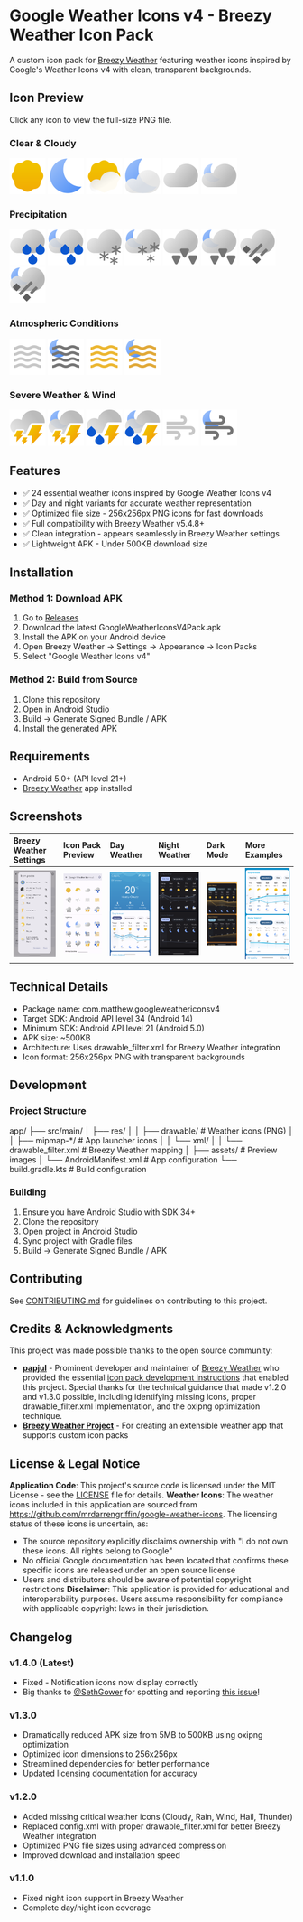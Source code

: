 # Google Weather Icons v4 - Breezy Weather Icon Pack
A custom icon pack for [Breezy Weather](https://github.com/breezy-weather/breezy-weather) featuring weather icons inspired by Google's Weather Icons v4 with clean, transparent backgrounds.
## Icon Preview
Click any icon to view the full-size PNG file.
### Clear & Cloudy
[<img src="https://raw.githubusercontent.com/mbatthew/GoogleWeatherIconsV4Pack/main/app/src/main/res/drawable/weather_clear_day.png" width="64" alt="Clear Day"/>](https://github.com/mbatthew/GoogleWeatherIconsV4Pack/blob/main/app/src/main/res/drawable/weather_clear_day.png)
[<img src="https://raw.githubusercontent.com/mbatthew/GoogleWeatherIconsV4Pack/main/app/src/main/res/drawable/weather_clear_night.png" width="64" alt="Clear Night"/>](https://github.com/mbatthew/GoogleWeatherIconsV4Pack/blob/main/app/src/main/res/drawable/weather_clear_night.png)
[<img src="https://raw.githubusercontent.com/mbatthew/GoogleWeatherIconsV4Pack/main/app/src/main/res/drawable/weather_partly_cloudy_day.png" width="64" alt="Partly Cloudy Day"/>](https://github.com/mbatthew/GoogleWeatherIconsV4Pack/blob/main/app/src/main/res/drawable/weather_partly_cloudy_day.png)
[<img src="https://raw.githubusercontent.com/mbatthew/GoogleWeatherIconsV4Pack/main/app/src/main/res/drawable/weather_partly_cloudy_night.png" width="64" alt="Partly Cloudy Night"/>](https://github.com/mbatthew/GoogleWeatherIconsV4Pack/blob/main/app/src/main/res/drawable/weather_partly_cloudy_night.png)
[<img src="https://raw.githubusercontent.com/mbatthew/GoogleWeatherIconsV4Pack/main/app/src/main/res/drawable/weather_cloudy_day.png" width="64" alt="Cloudy"/>](https://github.com/mbatthew/GoogleWeatherIconsV4Pack/blob/main/app/src/main/res/drawable/weather_cloudy_day.png)
[<img src="https://raw.githubusercontent.com/mbatthew/GoogleWeatherIconsV4Pack/main/app/src/main/res/drawable/weather_cloudy_night.png" width="64" alt="Overcast"/>](https://github.com/mbatthew/GoogleWeatherIconsV4Pack/blob/main/app/src/main/res/drawable/weather_cloudy_night.png)
### Precipitation
[<img src="https://raw.githubusercontent.com/mbatthew/GoogleWeatherIconsV4Pack/main/app/src/main/res/drawable/weather_rain_day.png" width="64" alt="Rain"/>](https://github.com/mbatthew/GoogleWeatherIconsV4Pack/blob/main/app/src/main/res/drawable/weather_rain_day.png)
[<img src="https://raw.githubusercontent.com/mbatthew/GoogleWeatherIconsV4Pack/main/app/src/main/res/drawable/weather_rain_night.png" width="64" alt="Rain Night"/>](https://github.com/mbatthew/GoogleWeatherIconsV4Pack/blob/main/app/src/main/res/drawable/weather_rain_night.png)
[<img src="https://raw.githubusercontent.com/mbatthew/GoogleWeatherIconsV4Pack/main/app/src/main/res/drawable/weather_snow_day.png" width="64" alt="Snow"/>](https://github.com/mbatthew/GoogleWeatherIconsV4Pack/blob/main/app/src/main/res/drawable/weather_snow_day.png)
[<img src="https://raw.githubusercontent.com/mbatthew/GoogleWeatherIconsV4Pack/main/app/src/main/res/drawable/weather_snow_night.png" width="64" alt="Snow Night"/>](https://github.com/mbatthew/GoogleWeatherIconsV4Pack/blob/main/app/src/main/res/drawable/weather_snow_night.png)
[<img src="https://raw.githubusercontent.com/mbatthew/GoogleWeatherIconsV4Pack/main/app/src/main/res/drawable/weather_sleet_day.png" width="64" alt="Sleet"/>](https://github.com/mbatthew/GoogleWeatherIconsV4Pack/blob/main/app/src/main/res/drawable/weather_sleet_day.png)
[<img src="https://raw.githubusercontent.com/mbatthew/GoogleWeatherIconsV4Pack/main/app/src/main/res/drawable/weather_sleet_night.png" width="64" alt="Sleet Night"/>](https://github.com/mbatthew/GoogleWeatherIconsV4Pack/blob/main/app/src/main/res/drawable/weather_sleet_night.png)
[<img src="https://raw.githubusercontent.com/mbatthew/GoogleWeatherIconsV4Pack/main/app/src/main/res/drawable/weather_hail_day.png" width="64" alt="Hail"/>](https://github.com/mbatthew/GoogleWeatherIconsV4Pack/blob/main/app/src/main/res/drawable/weather_hail_day.png)
[<img src="https://raw.githubusercontent.com/mbatthew/GoogleWeatherIconsV4Pack/main/app/src/main/res/drawable/weather_hail_night.png" width="64" alt="Hail Night"/>](https://github.com/mbatthew/GoogleWeatherIconsV4Pack/blob/main/app/src/main/res/drawable/weather_hail_night.png)
### Atmospheric Conditions
[<img src="https://raw.githubusercontent.com/mbatthew/GoogleWeatherIconsV4Pack/main/app/src/main/res/drawable/weather_fog_day.png" width="64" alt="Fog"/>](https://github.com/mbatthew/GoogleWeatherIconsV4Pack/blob/main/app/src/main/res/drawable/weather_fog_day.png)
[<img src="https://raw.githubusercontent.com/mbatthew/GoogleWeatherIconsV4Pack/main/app/src/main/res/drawable/weather_fog_night.png" width="64" alt="Fog Night"/>](https://github.com/mbatthew/GoogleWeatherIconsV4Pack/blob/main/app/src/main/res/drawable/weather_fog_night.png)
[<img src="https://raw.githubusercontent.com/mbatthew/GoogleWeatherIconsV4Pack/main/app/src/main/res/drawable/weather_haze_day.png" width="64" alt="Haze"/>](https://github.com/mbatthew/GoogleWeatherIconsV4Pack/blob/main/app/src/main/res/drawable/weather_haze_day.png)
[<img src="https://raw.githubusercontent.com/mbatthew/GoogleWeatherIconsV4Pack/main/app/src/main/res/drawable/weather_haze_night.png" width="64" alt="Haze Night"/>](https://github.com/mbatthew/GoogleWeatherIconsV4Pack/blob/main/app/src/main/res/drawable/weather_haze_night.png)
### Severe Weather & Wind
[<img src="https://raw.githubusercontent.com/mbatthew/GoogleWeatherIconsV4Pack/main/app/src/main/res/drawable/weather_thunder_day.png" width="64" alt="Thunder"/>](https://github.com/mbatthew/GoogleWeatherIconsV4Pack/blob/main/app/src/main/res/drawable/weather_thunder_day.png)
[<img src="https://raw.githubusercontent.com/mbatthew/GoogleWeatherIconsV4Pack/main/app/src/main/res/drawable/weather_thunder_night.png" width="64" alt="Thunder Night"/>](https://github.com/mbatthew/GoogleWeatherIconsV4Pack/blob/main/app/src/main/res/drawable/weather_thunder_night.png)
[<img src="https://raw.githubusercontent.com/mbatthew/GoogleWeatherIconsV4Pack/main/app/src/main/res/drawable/weather_thunderstorm_day.png" width="64" alt="Thunderstorm"/>](https://github.com/mbatthew/GoogleWeatherIconsV4Pack/blob/main/app/src/main/res/drawable/weather_thunderstorm_day.png)
[<img src="https://raw.githubusercontent.com/mbatthew/GoogleWeatherIconsV4Pack/main/app/src/main/res/drawable/weather_thunderstorm_night.png" width="64" alt="Thunderstorm Night"/>](https://github.com/mbatthew/GoogleWeatherIconsV4Pack/blob/main/app/src/main/res/drawable/weather_thunderstorm_night.png)
[<img src="https://raw.githubusercontent.com/mbatthew/GoogleWeatherIconsV4Pack/main/app/src/main/res/drawable/weather_wind_day.png" width="64" alt="Wind"/>](https://github.com/mbatthew/GoogleWeatherIconsV4Pack/blob/main/app/src/main/res/drawable/weather_wind_day.png)
[<img src="https://raw.githubusercontent.com/mbatthew/GoogleWeatherIconsV4Pack/main/app/src/main/res/drawable/weather_wind_night.png" width="64" alt="Wind Night"/>](https://github.com/mbatthew/GoogleWeatherIconsV4Pack/blob/main/app/src/main/res/drawable/weather_wind_night.png)
## Features
- ✅ 24 essential weather icons inspired by Google Weather Icons v4
- ✅ Day and night variants for accurate weather representation
- ✅ Optimized file size - 256x256px PNG icons for fast downloads
- ✅ Full compatibility with Breezy Weather v5.4.8+
- ✅ Clean integration - appears seamlessly in Breezy Weather settings
- ✅ Lightweight APK - Under 500KB download size
## Installation
### Method 1: Download APK
1. Go to [Releases](https://github.com/mbatthew/GoogleWeatherIconsV4Pack/releases)
2. Download the latest GoogleWeatherIconsV4Pack.apk
3. Install the APK on your Android device
4. Open Breezy Weather → Settings → Appearance → Icon Packs
5. Select "Google Weather Icons v4"
### Method 2: Build from Source
1. Clone this repository
2. Open in Android Studio
3. Build → Generate Signed Bundle / APK
4. Install the generated APK
## Requirements
- Android 5.0+ (API level 21+)
- [Breezy Weather](https://github.com/breezy-weather/breezy-weather) app installed
## Screenshots

| Breezy Weather Settings | Icon Pack Preview | Day Weather | Night Weather | Dark Mode | More Examples |
| :---------------------- | :---------------- | :---------- | :------------ | :-------- | :-------------- |
| <img src="https://raw.githubusercontent.com/mbatthew/GoogleWeatherIconsV4Pack/main/app/src/main/assets/settings.png" alt="Settings" width="150"> | <img src="https://raw.githubusercontent.com/mbatthew/GoogleWeatherIconsV4Pack/main/app/src/main/assets/preview.png" alt="Preview" width="150"> | <img src="https://raw.githubusercontent.com/mbatthew/GoogleWeatherIconsV4Pack/main/app/src/main/assets/weather1.png" alt="Weather Day" width="150"> | <img src="https://raw.githubusercontent.com/mbatthew/GoogleWeatherIconsV4Pack/main/app/src/main/assets/weather-night.png" alt="Weather Night" width="150"> | <img src="https://raw.githubusercontent.com/mbatthew/GoogleWeatherIconsV4Pack/main/app/src/main/assets/weather-dark.png" alt="Dark Mode" width="150"> | <img src="https://raw.githubusercontent.com/mbatthew/GoogleWeatherIconsV4Pack/main/app/src/main/assets/weather2.png" alt="Weather 2" width="150"> |

## Technical Details
- Package name: com.matthew.googleweathericonsv4
- Target SDK: Android API level 34 (Android 14)
- Minimum SDK: Android API level 21 (Android 5.0)
- APK size: ~500KB
- Architecture: Uses drawable_filter.xml for Breezy Weather integration
- Icon format: 256x256px PNG with transparent backgrounds
## Development
### Project Structure
app/
├── src/main/
│   ├── res/
│   │   ├── drawable/           # Weather icons (PNG)
│   │   ├── mipmap-*/           # App launcher icons
│   │   └── xml/
│   │       └── drawable_filter.xml  # Breezy Weather mapping
│   ├── assets/                 # Preview images
│   └── AndroidManifest.xml     # App configuration
└── build.gradle.kts           # Build configuration

### Building
1. Ensure you have Android Studio with SDK 34+
2. Clone the repository
3. Open project in Android Studio
4. Sync project with Gradle files
5. Build → Generate Signed Bundle / APK
## Contributing
See [CONTRIBUTING.md](CONTRIBUTING.md) for guidelines on contributing to this project.
## Credits & Acknowledgments
This project was made possible thanks to the open source community:
- **[papjul](https://github.com/papjul)** - Prominent developer and maintainer of [Breezy Weather](https://github.com/breezy-weather/breezy-weather) who provided the essential [icon pack development instructions](https://github.com/breezy-weather/breezy-weather-icon-packs/blob/main/INSTRUCTIONS.md) that enabled this project. Special thanks for the technical guidance that made v1.2.0 and v1.3.0 possible, including identifying missing icons, proper drawable_filter.xml implementation, and the oxipng optimization technique.
- **[Breezy Weather Project](https://github.com/breezy-weather/breezy-weather)** - For creating an extensible weather app that supports custom icon packs
## License & Legal Notice
**Application Code**: This project's source code is licensed under the MIT License - see the [LICENSE](LICENSE) file for details.
**Weather Icons**: The weather icons included in this application are sourced from https://github.com/mrdarrengriffin/google-weather-icons. The licensing status of these icons is uncertain, as:
- The source repository explicitly disclaims ownership with "I do not own these icons. All rights belong to Google"
- No official Google documentation has been located that confirms these specific icons are released under an open source license
- Users and distributors should be aware of potential copyright restrictions
  **Disclaimer**: This application is provided for educational and interoperability purposes. Users assume responsibility for compliance with applicable copyright laws in their jurisdiction.
## Changelog
### v1.4.0 (Latest)
- Fixed - Notification icons now display correctly
- Big thanks to [@SethGower](https://github.com/SethGower) for spotting and reporting [this issue](https://github.com/mbatthew/GoogleWeatherIconsV4Pack/issues/2)!
### v1.3.0
- Dramatically reduced APK size from 5MB to 500KB using oxipng optimization
- Optimized icon dimensions to 256x256px
- Streamlined dependencies for better performance
- Updated licensing documentation for accuracy
### v1.2.0
- Added missing critical weather icons (Cloudy, Rain, Wind, Hail, Thunder)
- Replaced config.xml with proper drawable_filter.xml for better Breezy Weather integration
- Optimized PNG file sizes using advanced compression
- Improved download and installation speed
### v1.1.0
- Fixed night icon support in Breezy Weather
- Complete day/night icon coverage